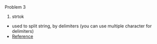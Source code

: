 Problem 3

1. strtok

-   used to split string, by delimiters (you can use multiple character for delimiters)
-   [Reference](https://www.cplusplus.com/reference/cstring/strtok/)